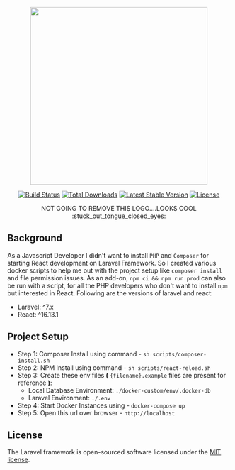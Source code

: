 <p align="center"><img src="https://res.cloudinary.com/dtfbvvkyp/image/upload/v1566331377/laravel-logolockup-cmyk-red.svg" width="400"></p>

<p align="center">
<a href="https://travis-ci.org/laravel/framework"><img src="https://travis-ci.org/laravel/framework.svg" alt="Build Status"></a>
<a href="https://packagist.org/packages/laravel/framework"><img src="https://poser.pugx.org/laravel/framework/d/total.svg" alt="Total Downloads"></a>
<a href="https://packagist.org/packages/laravel/framework"><img src="https://poser.pugx.org/laravel/framework/v/stable.svg" alt="Latest Stable Version"></a>
<a href="https://packagist.org/packages/laravel/framework"><img src="https://poser.pugx.org/laravel/framework/license.svg" alt="License"></a>
</p>
<p align="center">NOT GOING TO REMOVE THIS LOGO....LOOKS COOL :stuck_out_tongue_closed_eyes: </p>

## Background

As a Javascript Developer I didn't want to install `PHP` and `Composer` for starting React development on Laravel Framework. So I created various docker scripts to help me out with the project setup like `composer install` and file permission issues. As an add-on, `npm ci && npm run prod` can also be run with a script, for all the PHP developers who don't want to install `npm` but interested in React.
Following are the versions of laravel and react:

- Laravel: ^7.x
- React: ^16.13.1

## Project Setup

- Step 1: Composer Install using command - `sh scripts/composer-install.sh`
- Step 2: NPM Install using command - `sh scripts/react-reload.sh`
- Step 3: Create these env files **(** `{filename}.example` files are present for reference **)**:
  - Local Database Environment: `./docker-custom/env/.docker-db`
  - Laravel Environment: `./.env`
- Step 4: Start Docker Instances using - `docker-compose up`
- Step 5: Open this url over browser - `http://localhost`

## License

The Laravel framework is open-sourced software licensed under the [MIT license](https://opensource.org/licenses/MIT).

